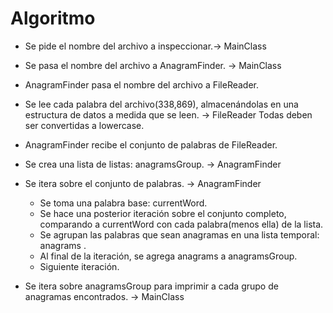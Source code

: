 # Algoritmo

- Se pide el nombre del archivo a inspeccionar.-> MainClass

- Se pasa el nombre del archivo a AnagramFinder. -> MainClass

- AnagramFinder pasa el nombre del archivo a FileReader. 

- Se lee cada palabra del archivo(338,869), almacenándolas en una estructura de datos a medida que se leen.  -> FileReader
Todas deben ser convertidas a lowercase. 

- AnagramFinder recibe el conjunto de palabras de FileReader.

- Se crea una lista de listas: anagramsGroup. -> AnagramFinder

- Se itera sobre el conjunto de palabras. -> AnagramFinder
    - Se toma una palabra base: currentWord. 
    - Se hace una posterior iteración sobre el conjunto completo, comparando a currentWord con cada palabra(menos ella) de la lista. 
    - Se agrupan las palabras que sean anagramas en una lista temporal: anagrams . 
    - Al final de la iteración, se agrega anagrams a anagramsGroup. 
    - Siguiente iteración. 

- Se itera sobre anagramsGroup para imprimir a cada grupo de anagramas encontrados. -> MainClass

